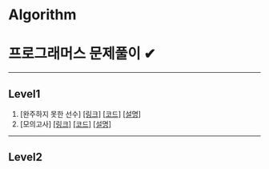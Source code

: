 # Algorithm
프로그래머스 문제풀이 ✔
======================


- - -
## Level1
1.  [완주하지 못한 선수] [[링크]](https://programmers.co.kr/learn/courses/30/lessons/42576)  [[코드]](https://github.com/jgyy4775/Algorithm-Programmers/blob/main/code/42576.py) [[설명]](https://blog.naver.com/jgyy4775/222535895598)
2.  [모의고사] [[링크]](https://programmers.co.kr/learn/courses/30/lessons/42840)  [[코드]](https://github.com/jgyy4775/Algorithm-Programmers/blob/main/code/42840.py) [[설명]](https://blog.naver.com/jgyy4775/222535895598)


- - -
## Level2

